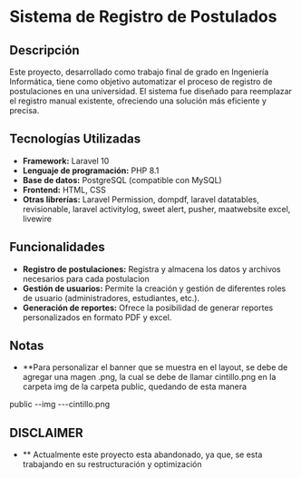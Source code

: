 # Sistema de Registro de Postulados

## Descripción
Este proyecto, desarrollado como trabajo final de grado en Ingeniería Informática, tiene como objetivo automatizar el proceso de registro de postulaciones en una universidad. El sistema fue diseñado para reemplazar el registro manual existente, ofreciendo una solución más eficiente y precisa.

## Tecnologías Utilizadas
* **Framework:** Laravel 10
* **Lenguaje de programación:** PHP 8.1
* **Base de datos:** PostgreSQL (compatible con MySQL)
* **Frontend:** HTML, CSS
* **Otras librerías:** Laravel Permission, dompdf, laravel datatables, revisionable, laravel activitylog, sweet alert, pusher, maatwebsite excel, livewire

## Funcionalidades
* **Registro de postulaciones:** Registra y almacena los datos y archivos necesarios para cada postulacion
* **Gestión de usuarios:** Permite la creación y gestión de diferentes roles de usuario (administradores, estudiantes, etc.).
* **Generación de reportes:** Ofrece la posibilidad de generar reportes personalizados en formato PDF y excel.

## Notas
* **Para personalizar el banner que se muestra en el layout, se debe de agregar una magen .png, la cual se debe de llamar cintillo.png en la carpeta img de la carpeta public, quedando de esta manera

public
--img
---cintillo.png

## DISCLAIMER
* ** Actualmente este proyecto esta abandonado, ya que, se esta trabajando en su restructuración y optimización 
